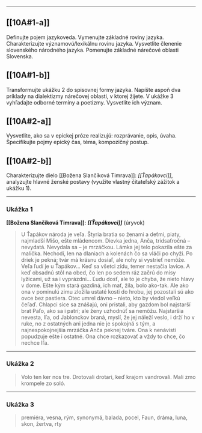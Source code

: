
---

## [[10A#1-a]]
Definujte pojem jazykoveda. Vymenujte základné roviny jazyka. Charakterizujte
významovú/lexikálnu rovinu jazyka. Vysvetlite členenie slovenského národného
jazyka. Pomenujte základné nárečové oblasti Slovenska.

## [[10A#1-b]]
Transformujte ukážku 2 do spisovnej formy jazyka. Napíšte aspoň dva príklady na
dialektizmy nárečovej oblasti, v ktorej žijete. V ukážke 3 vyhľadajte odborné
termíny a poetizmy. Vysvetlite ich význam.

## [[10A#2-a]]
Vysvetlite, ako sa v epickej próze realizujú: rozprávanie, opis, úvaha.
Špecifikujte pojmy epický čas, téma, kompozičný postup.

## [[10A#2-b]]
Charakterizujte dielo [[Božena Slančíková Timrava]]: *[[Ťapákovci]]*, analyzujte hlavné ženské postavy
(využite vlastný čitateľský zážitok a ukážku 1).

---

### Ukážka 1
**[[Božena Slančíková Timrava]]**: ***[[Ťapákovci]]*** (úryvok)

> U Ťapákov národa je veľa. Štyria bratia so ženami a deťmi, piaty, najmladší Mišo, ešte mládencom. Dievka jedna, Anča, tridsaťročná – nevydatá. Nevydala sa – je mrzáčkou. Lámka jej telo pokazila ešte za malička. Nechodí, len na dlaniach a kolenách čo sa vláči po chyži. Po driek je pekná; tvár má krásnu dosiaľ, ale nohy si vystrieť nemôže.
> Veľa ľudí je u Ťapákov... Keď sa všetci zídu, temer nestačia lavice. A keď obsadnú stôl na obed, čo len po sedem ráz začrú do misy lyžicami, už sa i vyprázdni... Ľudu dosť, ale to je chyba, že nieto hlavy v dome. Ešte kým stará gazdiná, ich mať, žila, bolo ako-tak. Ale ako ona v pominulú zimu zložila ustaté kosti do hrobu, jej pozostalí sú ako ovce bez pastiera. Otec umrel dávno – nieto, kto by viedol veľkú čeľaď. Chlapci síce sa znášajú, oni pristali, aby gazdom bol najstarší brat Paľo, ako sa i patrí; ale ženy uzhodnúť sa nemôžu. Najstaršia nevesta, Iľa, od Jablonckov braná, myslí, že jej náleží veslo, i drží ho v ruke, no z ostatných ani jedna nie je spokojná s tým, a najnespokojnejšia mrzáčka Anča peknej tváre. Ona k nenávisti popudzuje ešte i ostatné. Ona chce rozkazovať a vždy to chce, čo nechce Iľa.

---

### Ukážka 2

> Volo ten ker nos tre. Drotovali drotari, keď krajom vandrovali. Mali zmo krompele zo soló.

---

### Ukážka 3

> premiéra, vesna, rým, synonymá, balada, pocel, Faun, dráma, luna, skon, žertva, rty